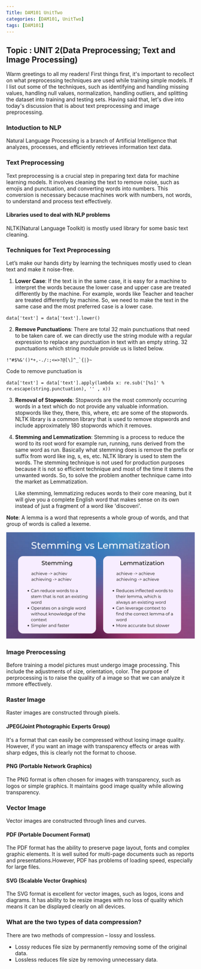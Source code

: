 ```yaml
---
Title: DAM101 UnitTwo
categories: [DAM101, UnitTwo]
tags: [DAM101]
---
```

## Topic : UNIT 2(Data Preprocessing; Text and Image Processing)

Warm greetings to all my readers! First things first, it's important to recollect on what preprocessing techniques are used while training simple models. If I list out some of the techniques, such as identifying and handling missing values, handling null values, normalization, handling outliers, and splitting the dataset into training and testing sets. Having said that, let's dive into today's discussion that is about text preprocessing and image preprocessing.

### Intoduction to NLP

Natural Language Processing is a branch of Artificial Intelligence that analyzes, processes, and efficiently retrieves information text data.

### Text Preprocessing

Text preprocessing is a crucial step in preparing text data for machine learning models. It involves cleaning the text to remove noise, such as emojis and punctuation, and converting words into numbers. This conversion is necessary because machines work with numbers, not words, to understand and process text effectively.

#### Libraries used to deal with NLP problems

NLTK(Natural Language Toolkit) is mostly used library for some basic text cleaning.

### Techniques for Text Preprocessing

Let’s make our hands dirty by learning the techniques mostly used to clean text and make it noise-free.

1. **Lower Case**: If the text is in the same case, it is easy for a machine to interpret the words because the lower case and upper case are treated differently by the machine. For example, words like Teacher and teacher are treated differently by machine. So, we need to make the text in the same case and the most preferred case is a lower case.
```
data['text'] = data['text'].lower()
```

2. **Remove Punctuations**: There are total 32 main punctuations that need to be taken care of. we can directly use the string module with a regular expression to replace any punctuation in text with an empty string. 32 punctuations which string module provide us is listed below.
```
!"#$%&'()*+,-./:;<=>?@[\]^_`{|}~
```

Code to remove punctuation is
```
data['text'] = data['text'].apply(lambda x: re.sub('[%s]' % re.escape(string.punctuation), '' , x))
```

3. **Removal of Stopwords**: Stopwords are the most commonly occurring words in a text which do not provide any valuable information. stopwords like they, there, this, where, etc are some of the stopwords. NLTK library is a common library that is used to remove stopwords and include approximately 180 stopwords which it removes.

4. **Stemming and Lemmatization**: Stemming is a process to reduce the word to its root word for example run, running, runs derived from the same word as run. Basically what stemming does is remove the prefix or suffix from word like ing, s, es, etc. NLTK library is used to stem the words. The stemming technique is not used for production purposes because it is not so efficient technique and most of the time it stems the unwanted words. So, to solve the problem another technique came into the market as Lemmatization.

    Like stemming, lemmatizing reduces words to their core meaning, but it will give you a complete English word that makes sense on its own instead of just a fragment of a word like 'discoveri'.

**Note**: A lemma is a word that represents a whole group of words, and that group of words is called a lexeme.

![alt text](../stemming_vs_lemmatization-1.png)


### Image Prerocessing

Before training a model pictures must undergo image processing. This include the adjustments of size, orientation, color. The purpose of perprocessing is to raise the quality of a image so that we can analyze it mmore effectively.

### Raster Image
Raster images are constructed through pixels.

#### JPEG(Joint Photographic Experts Group)

 It's a format that can easily be compressed without losing image quality. However, if you want an image with transparency effects or areas with sharp edges, this is clearly not the format to choose.

#### PNG (Portable Network Graphics)

 The PNG format is often chosen for images with transparency, such as logos or simple graphics. It maintains good image quality while allowing transparency.

### Vector Image

 Vector images are constructed through lines and curves.

#### PDF (Portable Document Format)

The PDF format has the ability to preserve page layout, fonts and complex graphic elements. It is well suited for multi-page documents such as reports and presentations.However, PDF has problems of loading speed, especially for large files.

#### SVG (Scalable Vector Graphics)

The SVG format is excellent for vector images, such as logos, icons and diagrams. It has ability to be resize images with no loss of quality  which means it can be displayed clearly on all devices.

### What are the two types of data compression?
There are two methods of compression – lossy and lossless.
- Lossy reduces file size by permanently removing some of the original data.
- Lossless reduces file size by removing unnecessary data.



